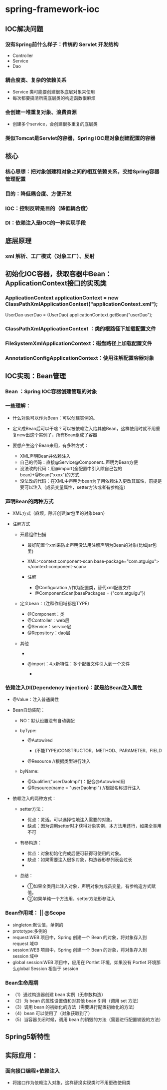 # spring-framework-ioc

## IOC解决问题

### 没有Spring前什么样子：传统的 Servlet 开发结构

- Controller
- Service
- Dao

### 耦合度高、复杂的依赖关系

- Service 类可能要创建很多底层对象来使用
- 每次都要搞清所需底层类的构造函数很麻烦

### 会创建一堆重复对象、浪费资源

- 创建多个service，会创建很多重复的底层类

### 类似Tomcat是Servlet的容器，Spring IOC是对象创建配置的容器

## 核心

### 核心思想：把对象创建和对象之间的相互依赖关系，交给Spring容器管理配置

### 目的：降低耦合度、方便开发

### IOC：控制反转是目的（降低耦合度）

### DI：依赖注入是IOC的一种实现手段

## 底层原理

### xml 解析、工厂模式（对象工厂）、反射

## 初始化IOC容器，获取容器中Bean：ApplicationContext接口的实现类

### ApplicationContext applicationContext = new ClassPathXmlApplicationContext("applicationContext.xml");
UserDao userDao = (UserDao) applicationContext.getBean("userDao");

### ClassPathXmlApplicationContext ：类的根路径下加载配置文件

### FileSystemXmlApplicationContext：磁盘路径上加载配置文件

### AnnotationConfigApplicationContext：使用注解配置容器对象

## IOC实现：Bean管理

### Bean ：Spring IOC容器创建管理的对象

### 一些理解：

- 什么对象可以作为Bean：可以创建实例的。
- 定义成Bean后可以干啥？可以被依赖注入给其他Bean，这样使用时就不用重复new出这个实例了，所有Bean组成了容器
- 要想产生这个Bean来用，有多种方式：

	- XML声明Bean并依赖注入
	- 自己的代码：直接@Service@Component..声明为Bean方便
	- 没法改的代码：用@import(全配置中引入除自己包的bean)+@Bean("xxxx")的方式
	- 没法改的代码：在XML中声明为bean为了用依赖注入更改其属性，前提是要可以注入（成员变量属性，setter方法或者有参构造）

### 声明Bean的两种方式

- XML方式（麻烦，除非创建jar包里的对象bean）
- 注解方式

	- 开启组件扫描

		- 最好配置个xml来防止声明没法用注解声明为Bean的对象(比如jar包里)
		- XML:<context:component-scan base-package="com.atguigu"></context:component-scan>
		- 注解

			- @Configuration  //作为配置类，替代xml配置文件
			- @ComponentScan(basePackages = {"com.atguigu"})

	- 定义bean：（注释作用域都是TYPE）

		- @Component：类
		- @Controller：web层
		- @Service：service层
		- @Repository：dao层

	- 其他

		- 
		- @import：4.x新特性：多个配置文件引入到一个文件

			- 

### 依赖注入DI(Dependency Injection)：就是给Bean注入属性

- @Value：注入普通属性
- Bean自动装配：<bean autowire="xxx"> 

	- NO：默认设置没有自动装配
	- byType:

		- @Autowired

			- (不能TYPE)CONSTRUCTOR、METHOD、PARAMETER、FIELD

		- @Resource //根据类型进行注入

	- byName:

		- @Qualifier("userDaoImpl")：配合@Autowired用 
		- @Resource(name = "userDaoImpl") //根据名称进行注入

- 依赖注入的两种方式：

	- setter方法：

		- 优点：灵活。可以选择性地注入需要的对象。
		- 缺点：因为调用setter时才获得对象实例，本方法用还行，如果全类用不可

	- 有参构造：

		- 优点：对象初始化完成后便可获得可使用的对象。
		- 缺点：如果需要注入很多对象，构造器形参列表会过长
		- 

	- 总结：

		- ①如果全类用此注入对象，声明对象为成员变量，有参构造方式赋值。
		- ②如果单纯一个方法用，setter方法形参注入

### Bean作用域：<bean scope="xxx"> || @Scope

- singleton:默认值，单例的
- prototype:多例的
- request:WEB 项目中，Spring 创建一个 Bean 的对象，将对象存入到 request 域中
- session:WEB 项目中，Spring 创建一个 Bean 的对象，将对象存入到 session 域中
- global session:WEB 项目中，应用在 Portlet 环境，如果没有 Portlet 环境那么global Session 相当于 session

### Bean生命周期

- （1）通过构造器创建 bean 实例（无参数构造）
- （2）为 bean 的属性设置值和对其他 bean 引用（调用 set 方法）
- （3）调用 bean 的初始化的方法（需要进行配置初始化的方法）
- （4）bean 可以使用了（对象获取到了）
- （5）当容器关闭时候，调用 bean 的销毁的方法（需要进行配置销毁的方法）

## Spring5新特性

## 实际应用：

### 面向接口编程+依赖注入

- 将接口作为依赖注入对象，这样替换实现类时不用更改使用类

